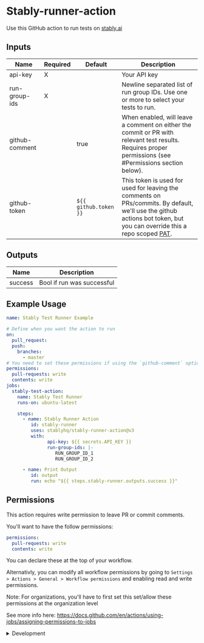 # Stably-runner-action

Use this GitHub action to run tests on [stably.ai](https://stably.ai)

## Inputs
| **Name** | **Required** | **Default** | **Description** |
| --- | --- | --- | --- |
| api-key | X | | Your API key |
| run-group-ids | X | | Newline separated list of run group IDs. Use one or more to select your tests to run. |
| github-comment | | true | When enabled, will leave a comment on either the commit or PR with relevant test results. Requires proper permissions (see #Permissions section below). |
| github-token | | `${{ github.token }}` | This token is used for used for leaving the comments on PRs/commits. By default, we'll use the github actions bot token, but you can override this a repo scoped [PAT](https://docs.github.com/en/authentication/keeping-your-account-and-data-secure/managing-your-personal-access-tokens). |

## Outputs
| **Name** | **Description** |
| --- | --- |
| success | Bool if run was successful |


## Example Usage

```yaml
name: Stably Test Runner Example

# Define when you want the action to run
on:
  pull_request:
  push:
    branches:
      - master
# You need to set these permissions if using the `github-comment` option
permissions:
  pull-requests: write
  contents: write
jobs:
  stably-test-action:
    name: Stably Test Runner
    runs-on: ubuntu-latest

    steps:
      - name: Stably Runner Action
         id: stably-runner
         uses: stablyhq/stably-runner-action@v3
         with:
               api-key: ${{ secrets.API_KEY }}
               run-group-ids: |-
                  RUN_GROUP_ID_1
                  RUN_GROUP_ID_2

      - name: Print Output
         id: output
         run: echo "${{ steps.stably-runner.outputs.success }}"
```

## Permissions
This action requires write permission to leave PR or commit comments.

You'll want to have the follow permissions:
```yaml
permissions:
  pull-requests: write
  contents: write
```

You can declare these at the top of your workflow.

Alternativly, you can modify all workflow permissions by going to `Settings > Actions > General > Workflow permissions` and enabling read and write permissions.

Note: For organizations, you'll have to first set this set/allow these permissions at the organization level

See more info here: https://docs.github.com/en/actions/using-jobs/assigning-permissions-to-jobs


<details>

<summary>Development</summary>

## Setup

1. :hammer_and_wrench: Install the dependencies

   ```bash
   npm install
   ```

2. :building_construction: Package the TypeScript for distribution

   ```bash
   npm run bundle
   ```

3. :white_check_mark: Run the tests

   ```bash
   npm test
   ```

## Publishing

1. Create a new branch

   ```bash
   git checkout -b releases/v1
   ```

2. Format, test, and build the action

   ```bash
   npm run all
   ```

3. Commit your changes

4. Push them to your repository

   ```bash
   git push -u origin releases/v1
   ```

6. Merge the pull request into the `master` branch

7. Release
     1. Draft a release via the GitHub UI and ensure you select to also publish to the marketplace. Use SEMVAR
     2. Make the new release available to those binding to the major version tag: Move the major version tag (v1, v2, etc.) to point to the ref of the current releas

         ```bash
         git tag -fa v2 -m "Update v2 tag"
         git push origin v2 --force
         ```
   
   For information more info see [Versioning](https://github.com/actions/toolkit/blob/master/docs/action-versioning.md)

## Validating the Action

[`ci.yml`](./.github/workflows/ci.yml) is a workflow that runs and validates the action


</details>